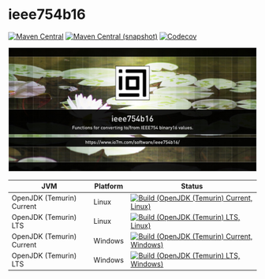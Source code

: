 ieee754b16
===

[![Maven Central](https://img.shields.io/maven-central/v/com.io7m.ieee754b16/com.io7m.ieee754b16.svg?style=flat-square)](http://search.maven.org/#search%7Cga%7C1%7Cg%3A%22com.io7m.ieee754b16%22)
[![Maven Central (snapshot)](https://img.shields.io/nexus/s/com.io7m.ieee754b16/com.io7m.ieee754b16?server=https%3A%2F%2Fs01.oss.sonatype.org&style=flat-square)](https://s01.oss.sonatype.org/content/repositories/snapshots/com/io7m/ieee754b16/)
[![Codecov](https://img.shields.io/codecov/c/github/io7m/ieee754b16.svg?style=flat-square)](https://codecov.io/gh/io7m/ieee754b16)

![com.io7m.ieee754b16](./src/site/resources/ieee754b16.jpg?raw=true)

| JVM | Platform | Status |
|-----|----------|--------|
| OpenJDK (Temurin) Current | Linux | [![Build (OpenJDK (Temurin) Current, Linux)](https://img.shields.io/github/actions/workflow/status/io7m/ieee754b16/main.linux.temurin.current.yml)](https://github.com/io7m/ieee754b16/actions?query=workflow%3Amain.linux.temurin.current)|
| OpenJDK (Temurin) LTS | Linux | [![Build (OpenJDK (Temurin) LTS, Linux)](https://img.shields.io/github/actions/workflow/status/io7m/ieee754b16/main.linux.temurin.lts.yml)](https://github.com/io7m/ieee754b16/actions?query=workflow%3Amain.linux.temurin.lts)|
| OpenJDK (Temurin) Current | Windows | [![Build (OpenJDK (Temurin) Current, Windows)](https://img.shields.io/github/actions/workflow/status/io7m/ieee754b16/main.windows.temurin.current.yml)](https://github.com/io7m/ieee754b16/actions?query=workflow%3Amain.windows.temurin.current)|
| OpenJDK (Temurin) LTS | Windows | [![Build (OpenJDK (Temurin) LTS, Windows)](https://img.shields.io/github/actions/workflow/status/io7m/ieee754b16/main.windows.temurin.lts.yml)](https://github.com/io7m/ieee754b16/actions?query=workflow%3Amain.windows.temurin.lts)|
